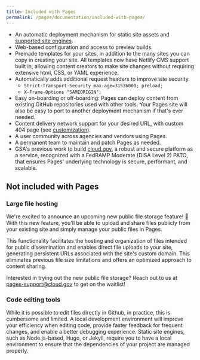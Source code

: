 ```yaml
---
title: Included with Pages
permalink: /pages/documentation/included-with-pages/
---
```


- An automatic deployment mechanism for static site assets and [supported site engines](/pages/documentation/supported-site-engines).
- Web-based configuration and access to preview builds.
- Premade templates for your sites, in addition to the many sites you can copy in creating your site. All templates now have Netlify CMS support built in, allowing content creators to make site changes without requiring extensive html, CSS, or YAML experience.
- Automatically adds additional request headers to improve site security.
  - `Strict-Transport-Security max-age=31536000; preload;`
  - `X-Frame-Options "SAMEORIGIN";`
- Easy on-boarding or off-boarding: Pages can deploy content from existing GitHub repositories used with other tools. Your Pages site will also be easy to port to another deployment mechanism if that's ever needed.
- Content delivery network support for your desired URL, with custom 404 page (see [customization](/pages/documentation/customization/)).
- A user community across agencies and vendors using Pages.
- A permanent team to maintain and patch Pages as needed.
- GSA's previous work to build [cloud.gov](), a robust and secure platform as a service, recognized with a FedRAMP Moderate (DISA Level 2) PATO, that ensures Pages' underlying technology is secure, performant, and scalable.

## Not included with Pages

### Large file hosting

We're excited to announce an upcoming new public file storage feature! 🎉 With this new feature, you'll be able to upload and share files publicly from your existing site and simply manage your public files in Pages.

This functionality facilitates the hosting and organization of files intended for public dissemination and enables direct file uploads to your site, generating persistent URLs associated with the site's custom domain. This eliminates previous file size limitations and offers an optimized approach to content sharing.

Interested in trying out the new public file storage? Reach out to us at [pages-support@cloud.gov](mailto:pages-support@cloud.gov) to get on the waitlist!


### Code editing tools

While it is possible to edit files directly in Github, in practice, this is cumbersome and limited. A local development environment will improve your efficiency when editing code, provide faster feedback for frequent changes, and enable a better debugging experience. Static site engines, such as Node.js-based, Hugo, or Jekyll, require you to have a local environment to ensure that the dependencies of your project are managed properly.
